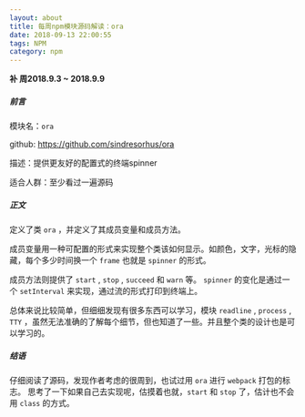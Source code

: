 ```yaml
---
layout: about
title: 每周npm模块源码解读：ora
date: 2018-09-13 22:00:55
tags: NPM
category: npm
---
```


**补 周2018.9.3 ~ 2018.9.9**

##### 前言

模块名：`ora`

github: https://github.com/sindresorhus/ora

描述：提供更友好的配置式的终端spinner

适合人群：至少看过一遍源码

<!-- more -->

##### 正文

定义了类 `ora` ，并定义了其成员变量和成员方法。

成员变量用一种可配置的形式来实现整个类该如何显示。如颜色，文字，光标的隐藏，每个多少时间换一个 `frame` 也就是 `spinner` 的形式。

成员方法则提供了 `start` , `stop` , `succeed` 和 `warn` 等。
`spinner` 的变化是通过一个 `setInterval` 来实现，通过流的形式打印到终端上。

总体来说比较简单，但细细发现有很多东西可以学习，模块 `readline` , `process` , `TTY` ，虽然无法准确的了解每个细节，但也知道了一些。并且整个类的设计也是可以学习的。


##### 结语

仔细阅读了源码，发现作者考虑的很周到，也试过用 `ora` 进行 `webpack` 打包的标志。
思考了一下如果自己去实现呢，估摸着也就，`start` 和 `stop` 了，估计也不会用 `class` 的方式。